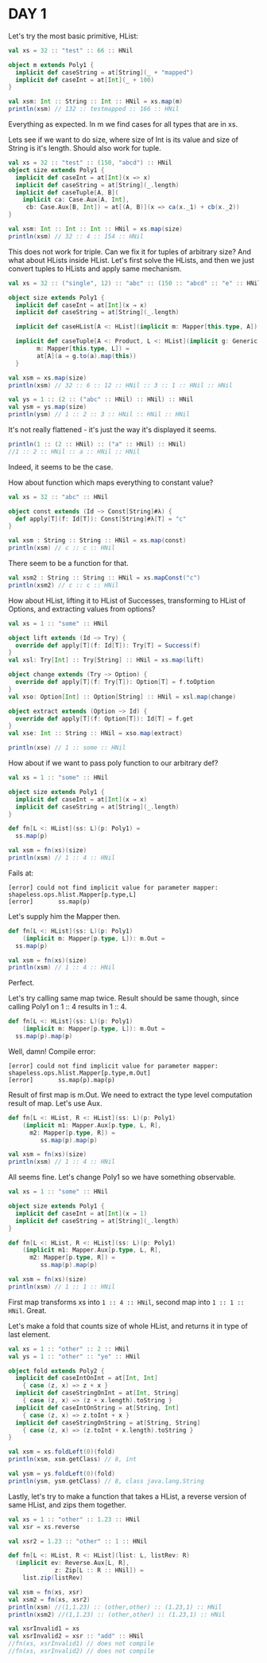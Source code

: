 # DAY 1

Let's try the most basic primitive, HList:
```scala
val xs = 32 :: "test" :: 66 :: HNil

object m extends Poly1 {
  implicit def caseString = at[String](_ + "mapped")
  implicit def caseInt = at[Int](_ + 100)
}

val xsm: Int :: String :: Int :: HNil = xs.map(m)
println(xsm) // 132 :: testmapped :: 166 :: HNil
```

Everything as expected. In m we find cases for all types that are in xs.

Lets see if we want to do size, where size of Int is its value and size of
String is it's length. Should also work for tuple.
```scala
val xs = 32 :: "test" :: (150, "abcd") :: HNil
object size extends Poly1 {
  implicit def caseInt = at[Int](x => x)
  implicit def caseString = at[String](_.length)
  implicit def caseTuple[A, B](
    implicit ca: Case.Aux[A, Int],
     cb: Case.Aux[B, Int]) = at[(A, B)](x => ca(x._1) + cb(x._2))
}

val xsm: Int :: Int :: Int :: HNil = xs.map(size)
println(xsm) // 32 :: 4 :: 154 :: HNil
```

This does not work for triple. Can we fix it for tuples of arbitrary size? And what about HLists inside HList. Let's first solve the HLists, and then we just convert tuples to HLists and apply same mechanism.

```scala
val xs = 32 :: ("single", 12) :: "abc" :: (150 :: "abcd" :: "e" :: HNil) :: HNil

object size extends Poly1 {
  implicit def caseInt = at[Int](x ⇒ x)
  implicit def caseString = at[String](_.length)

  implicit def caseHList[A <: HList](implicit m: Mapper[this.type, A]) = at[A](xs ⇒ xs.map(this))

  implicit def caseTuple[A <: Product, L <: HList](implicit g: Generic.Aux[A, L],
        m: Mapper[this.type, L]) =
        at[A](a ⇒ g.to(a).map(this))
  }

val xsm = xs.map(size)
println(xsm) // 32 :: 6 :: 12 :: HNil :: 3 :: 1 :: HNil :: HNil

val ys = 1 :: (2 :: ("abc" :: HNil) :: HNil) :: HNil
val ysm = ys.map(size)
println(ysm) // 1 :: 2 :: 3 :: HNil :: HNil :: HNil
```

It's not really flattened - it's just the way it's displayed it seems.

```scala
println(1 :: (2 :: HNil) :: ("a" :: HNil) :: HNil)
//1 :: 2 :: HNil :: a :: HNil :: HNil
```
Indeed, it seems to be the case.

How about function which maps everything to constant value?
```scala
val xs = 32 :: "abc" :: HNil

object const extends (Id ~> Const[String]#λ) {
  def apply[T](f: Id[T]): Const[String]#λ[T] = "c"
}

val xsm : String :: String :: HNil = xs.map(const)
println(xsm) // c :: c :: HNil
```

There seem to be a function for that.
```scala
val xsm2 : String :: String :: HNil = xs.mapConst("c")
println(xsm2) // c :: c :: HNil
```

How about HList, lifting it to HList of Successes, transforming to HList of Options, and extracting values from options?

```scala
val xs = 1 :: "some" :: HNil

object lift extends (Id ~> Try) {
  override def apply[T](f: Id[T]): Try[T] = Success(f)
}
val xsl: Try[Int] :: Try[String] :: HNil = xs.map(lift)

object change extends (Try ~> Option) {
  override def apply[T](f: Try[T]): Option[T] = f.toOption
}
val xso: Option[Int] :: Option[String] :: HNil = xsl.map(change)

object extract extends (Option ~> Id) {
  override def apply[T](f: Option[T]): Id[T] = f.get
}
val xse: Int :: String :: HNil = xso.map(extract)

println(xse) // 1 :: some :: HNil
```

How about if we want to pass poly function to our arbitrary def?
```scala
val xs = 1 :: "some" :: HNil

object size extends Poly1 {
  implicit def caseInt = at[Int](x ⇒ x)
  implicit def caseString = at[String](_.length)
}

def fn[L <: HList](ss: L)(p: Poly1) =
  ss.map(p)

val xsm = fn(xs)(size)
println(xsm) // 1 :: 4 :: HNil
```
Fails at:
```
[error] could not find implicit value for parameter mapper: shapeless.ops.hlist.Mapper[p.type,L]
[error]       ss.map(p)
```

Let's supply him the Mapper then.
```scala
def fn[L <: HList](ss: L)(p: Poly1)
	(implicit m: Mapper[p.type, L]): m.Out =
  ss.map(p)

val xsm = fn(xs)(size)
println(xsm) // 1 :: 4 :: HNil
```
Perfect.

Let's try calling same map twice. Result should be same though, since calling Poly1 on 1 :: 4 results in 1 :: 4.
```scala
def fn[L <: HList](ss: L)(p: Poly1)
	(implicit m: Mapper[p.type, L]): m.Out =
  ss.map(p).map(p)
```

Well, damn! Compile error:
```
[error] could not find implicit value for parameter mapper: shapeless.ops.hlist.Mapper[p.type,m.Out]
[error]       ss.map(p).map(p)
```
Result of first map is m.Out. We need to extract the type level computation result of map. Let's use Aux.

```scala
def fn[L <: HList, R <: HList](ss: L)(p: Poly1)
	(implicit m1: Mapper.Aux[p.type, L, R],
	  m2: Mapper[p.type, R]) =
         ss.map(p).map(p)

val xsm = fn(xs)(size)
println(xsm) // 1 :: 4 :: HNil
```

All seems fine. Let's change Poly1 so we have something observable.
```scala
val xs = 1 :: "some" :: HNil

object size extends Poly1 {
  implicit def caseInt = at[Int](x ⇒ 1)
  implicit def caseString = at[String](_.length)
}

def fn[L <: HList, R <: HList](ss: L)(p: Poly1)
	(implicit m1: Mapper.Aux[p.type, L, R],
	  m2: Mapper[p.type, R]) =
         ss.map(p).map(p)

val xsm = fn(xs)(size)
println(xsm) // 1 :: 1 :: HNil
```

First map transforms xs into  `1 :: 4 :: HNil`, second map into `1 :: 1 :: HNil`. Great.

Let's make a fold that counts size of whole HList, and returns it in type of last element.

```scala
val xs = 1 :: "other" :: 2 :: HNil
val ys = 1 :: "other" :: "ye" :: HNil

object fold extends Poly2 {
  implicit def caseIntOnInt = at[Int, Int]
    { case (z, x) => z + x }
  implicit def caseStringOnInt = at[Int, String]
    { case (z, x) => (z + x.length).toString }
  implicit def caseIntOnString = at[String, Int]
    { case (z, x) => z.toInt + x }
  implicit def caseStringOnString = at[String, String]
    { case (z, x) => (z.toInt + x.length).toString }
}

val xsm = xs.foldLeft(0)(fold)
println(xsm, xsm.getClass) // 8, int

val ysm = ys.foldLeft(0)(fold)
println(ysm, ysm.getClass) // 8, class java.lang.String
```

Lastly, let's try to make a function that takes a HList, a reverse version of same HList, and zips them together.
```scala
val xs = 1 :: "other" :: 1.23 :: HNil
val xsr = xs.reverse

val xsr2 = 1.23 :: "other" :: 1 :: HNil

def fn[L <: HList, R <: HList](list: L, listRev: R)
  (implicit ev: Reverse.Aux[L, R],
             z: Zip[L :: R :: HNil]) =
    list.zip(listRev)

val xsm = fn(xs, xsr)
val xsm2 = fn(xs, xsr2)
println(xsm) //(1,1.23) :: (other,other) :: (1.23,1) :: HNil
println(xsm2) //(1,1.23) :: (other,other) :: (1.23,1) :: HNil

val xsrInvalid1 = xs
val xsrInvalid2 = xsr :: "add" :: HNil
//fn(xs, xsrInvalid1) // does not compile
//fn(xs, xsrInvalid2) // does not compile
```
